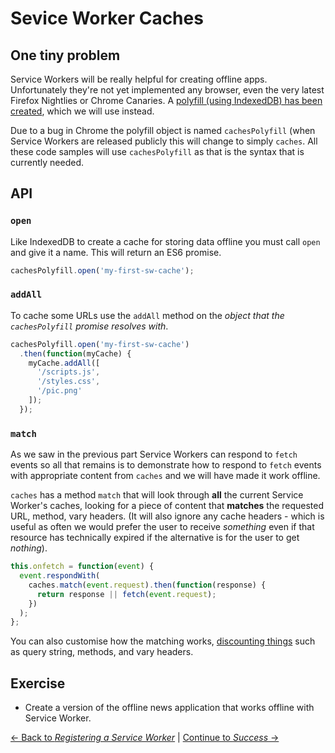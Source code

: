 # Sevice Worker Caches

## One tiny problem

Service Workers will be really helpful for creating offline apps.  Unfortunately they're not yet implemented any browser, even the very latest Firefox Nightlies or Chrome Canaries.  A [polyfill (using IndexedDB) has been created](https://github.com/jeffposnick/service-worker-cache), which we will use instead.

Due to a bug in Chrome the polyfill object is named `cachesPolyfill` (when Service Workers are released publicly this will change to simply `caches`.  All these code samples will use `cachesPolyfill` as that is the syntax that is currently needed.

## API

### `open`

Like IndexedDB to create a cache for storing data offline you must call `open` and give it a name.  This will return an ES6 promise.

```js
cachesPolyfill.open('my-first-sw-cache');
```

### `addAll`

To cache some URLs use the `addAll` method on the *object that the `cachesPolyfill` promise resolves with*.

```js
cachesPolyfill.open('my-first-sw-cache')
  .then(function(myCache) {
    myCache.addAll([
      '/scripts.js',
      '/styles.css',
      '/pic.png'
    ]);
  });
```

### `match`

As we saw in the previous part Service Workers can respond to `fetch` events so all that remains is to demonstrate how to respond to `fetch` events with appropriate content from `caches` and we will have made it work offline.

`caches` has a method `match` that will look through **all** the current Service Worker's caches, looking for a piece of content that **matches** the requested URL, method, vary headers.  (It will also ignore any cache headers - which is useful as often we would prefer the user to receive *something* even if that resource has technically expired if the alternative is for the user to get *nothing*).

```js
this.onfetch = function(event) {
  event.respondWith(
    caches.match(event.request).then(function(response) {
      return response || fetch(event.request);
    })
  );
};
```

You can also customise how the matching works, [discounting things](https://slightlyoff.github.io/ServiceWorker/spec/service_worker/#cache-query-options-dictionary) such as query string, methods, and vary headers.

## Exercise

- Create a version of the offline news application that works offline with Service Worker.

[← Back to *Registering a Service Worker*](../02-registering-a-service-worker) | [Continue to *Success* →](../04-success)
